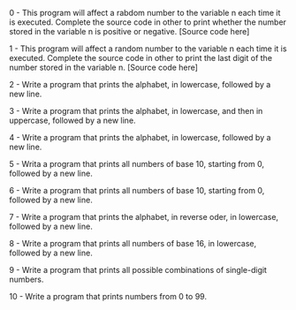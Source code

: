 0 - This program will affect a rabdom number to the variable n each time it is executed. Complete the source code in other to print whether the number stored in the variable n is positive or negative. [Source code here]

1 - This program will affect a random number to the variable n each time it is executed. Complete the source code in other to print the last digit of the number stored in the variable n. [Source code here]

2 - Write a program that prints the alphabet, in lowercase, followed by a new line.

3 - Write a program that prints the alphabet, in lowercase, and then in uppercase, followed by a new line.

4 - Write a program that prints the alphabet, in lowercase, followed by a new line.

5 - Writa a program that prints all numbers of base 10, starting from 0, followed by a new line.

6 - Write a program that prints all numbers of base 10, starting from 0, followed by a new line.

7 - Write a program that prints the alphabet, in reverse oder, in lowercase, followed by a new line.

8 - Write a program that prints all numbers of base 16, in lowercase, followed by a new line.

9 - Write a program that prints all possible combinations of single-digit numbers.

10 - Write a program that prints numbers from 0 to 99.
